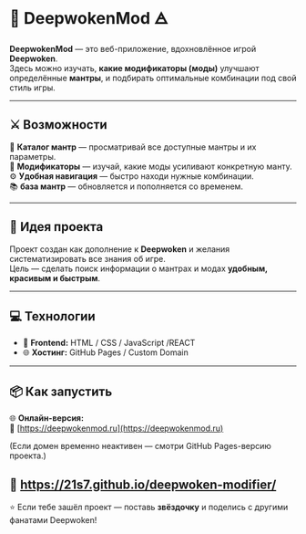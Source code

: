 # 🌊 DeepwokenMod 🜁

**DeepwokenMod** — это веб-приложение, вдохновлённое игрой **Deepwoken**.  
Здесь можно изучать, **какие модификаторы (моды)** улучшают определённые **мантры**, и подбирать оптимальные комбинации под свой стиль игры.

---

## ⚔️ Возможности

🔮 **Каталог мантр** — просматривай все доступные мантры и их параметры.  
🧩 **Модификаторы** — изучай, какие моды усиливают конкретную манту.  
⚙️ **Удобная навигация** — быстро находи нужные комбинации.  
📚 **база мантр** — обновляется и пополняется со временем.  

---

## 🌌 Идея проекта

Проект создан как дополнение к **Deepwoken** и желания систематизировать все знания об игре.  
Цель — сделать поиск информации о мантрах и модах **удобным, красивым и быстрым**.

---

## 💻 Технологии

- 🧠 **Frontend:** HTML / CSS / JavaScript /REACT 
- 🌐 **Хостинг:** GitHub Pages / Custom Domain  

---

## 📦 Как запустить

🌐 **Онлайн-версия:**  
🔗 [https://deepwokenmod.ru](https://deepwokenmod.ru)

(Если домен временно неактивен — смотри GitHub Pages-версию проекта.)

🔗 https://21s7.github.io/deepwoken-modifier/
---

⭐ Если тебе зашёл проект — поставь **звёздочку** и поделись с другими фанатами Deepwoken!
